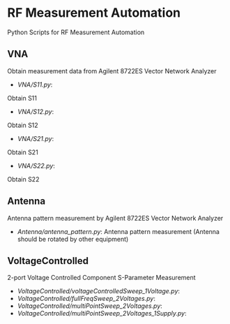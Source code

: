 # RF Measurement Automation
Python Scripts for RF Measurement Automation

## VNA
Obtain measurement data from Agilent 8722ES Vector Network Analyzer
- *VNA/S11.py*:

Obtain S11
- *VNA/S12.py*:

Obtain S12
- *VNA/S21.py*:

Obtain S21
- *VNA/S22.py*:

Obtain S22

## Antenna
Antenna pattern measurement by Agilent 8722ES Vector Network Analyzer
- *Antenna/antenna_pattern.py*:
Antenna pattern measurement (Antenna should be rotated by other equipment)

## VoltageControlled
2-port Voltage Controlled Component S-Parameter Measurement
- *VoltageControlled/voltageControlledSweep_1Voltage.py*:
- *VoltageControlled/fullFreqSweep_2Voltages.py*:
- *VoltageControlled/multiPointSweep_2Voltages.py*:
- *VoltageControlled/multiPointSweep_2Voltages_1Supply.py*:
